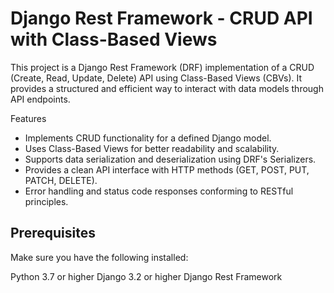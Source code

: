 #  Django Rest Framework - CRUD API with Class-Based Views

This project is a Django Rest Framework (DRF) implementation of a CRUD (Create, Read, Update, Delete) API using Class-Based Views (CBVs). 
It provides a structured and efficient way to interact with data models through API endpoints.

Features
* Implements CRUD functionality for a defined Django model.
* Uses Class-Based Views for better readability and scalability.
* Supports data serialization and deserialization using DRF's Serializers.
* Provides a clean API interface with HTTP methods (GET, POST, PUT, PATCH, DELETE).
* Error handling and status code responses conforming to RESTful principles.

## Prerequisites
Make sure you have the following installed:

Python 3.7 or higher
Django 3.2 or higher
Django Rest Framework
